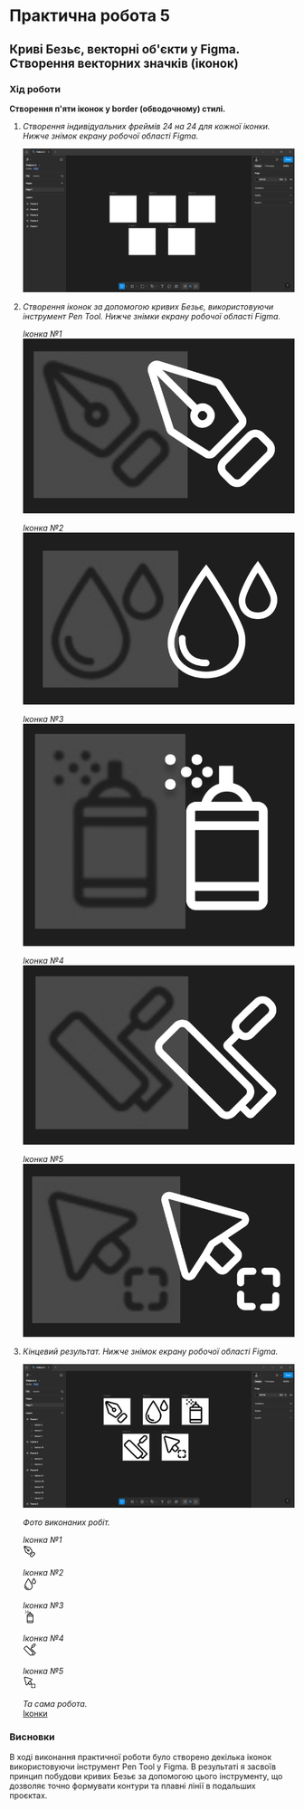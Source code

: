 # Практична робота 5
## Криві Безьє, векторні об'єкти  у Figma. Створення векторних значків (іконок)

### Хід роботи  
**Створення  п'яти іконок у border (обводочному) стилі.**   
1. *Створення індивідуальних фреймів 24 на 24 для кожної іконки. Нижче знімок екрану робочої області Figma.*
   
   ![Робоча область Figma 1](images/figma_1.png)

2. *Створення іконок за допомогою кривих Безьє, використовуючи інструмент Pen Tool. Нижче знімки екрану робочої області Figma.*

   *Іконка №1*  
   ![Робоча область Figma 2](images/figma_2.1.png)

   *Іконка №2*  
   ![Робоча область Figma 2](images/figma_2.2.png)

   *Іконка №3*  
   ![Робоча область Figma 2](images/figma_2.3.png)

   *Іконка №4*  
   ![Робоча область Figma 2](images/figma_2.4.png)

   *Іконка №5*  
   ![Робоча область Figma 2](images/figma_2.5.png)

3. *Кінцевий результат. Нижче знімок екрану робочої області Figma.*

   ![Робоча область Figma 3](images/figma_3.png)

   *Фото виконаних робіт.*  

   *Іконка №1*  
   ![Іконка 1](images/icon_1.png)

   *Іконка №2*  
   ![Іконка 2](images/icon_2.png)

   *Іконка №3*  
   ![Іконка 3](images/icon_3.png)

   *Іконка №4*  
   ![Іконка 4](images/icon_4.png)

   *Іконка №5*  
   ![Іконка 5](images/icon_5.png)

   *Та сама робота.*   
   [Іконки](https://www.figma.com/design/333f4sFfhuz8n6Ma9di4vd/%D0%A0%D0%BE%D0%B1%D0%BE%D1%82%D0%B0-4?node-id=0-1&t=pqcGShnzkfPBF54I-1)

### Висновки
В ході виконання практичної роботи було створено декілька іконок використовуючи інструмент Pen Tool у Figma. В результаті я засвоїв принцип побудови кривих Безьє за допомогою цього інструменту, що дозволяє точно формувати контури та плавні лінії в подальших проєктах.
